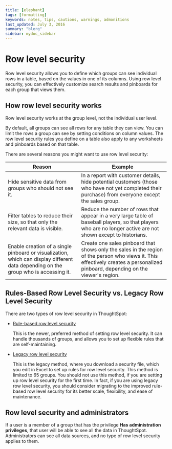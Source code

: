 ```yaml
---
title: [elephant]
tags: [formatting]
keywords: notes, tips, cautions, warnings, admonitions
last_updated: July 3, 2016
summary: "blerg"
sidebar: mydoc_sidebar
---
```

# Row level security

Row level security allows you to define which groups can see individual rows in a table, based on the values in one of its columns. Using row level security, you can effectively customize search results and pinboards for each group that views them.

## How row level security works

Row level security works at the group level, not the individual user level.

By default, all groups can see all rows for any table they can view. You can limit the rows a group can see by setting conditions on column values. The row level security rules you define on a table also apply to any worksheets and pinboards based on that table.

There are several reasons you might want to use row level security:

|Reason|Example|
|------|-------|
|Hide sensitive data from groups who should not see it.|In a report with customer details, hide potential customers \(those who have not yet completed their purchase\) from everyone except the sales group.|
|Filter tables to reduce their size, so that only the relevant data is visible.|Reduce the number of rows that appear in a very large table of baseball players, so that players who are no longer active are not shown except to historians.|
|Enable creation of a single pinboard or visualization, which can display different data depending on the group who is accessing it.|Create one sales pinboard that shows only the sales in the region of the person who views it. This effectively creates a personalized pinboard, depending on the viewer's region.|

## Rules-Based Row Level Security vs. Legacy Row Level Security

There are two types of row level security in ThoughtSpot:

-   [Rule-based row level security](new_row_level_security.html#)

    This is the newer, preferred method of setting row level security. It can handle thousands of groups, and allows you to set up flexible rules that are self-maintaining.

-   [Legacy row level security](about_legacy_row_security.html#)

    This is the legacy method, where you download a security file, which you edit in Excel to set up rules for row level security. This method is limited to 65 groups. You should not use this method, if you are setting up row level security for the first time. In fact, if you are using legacy row level security, you should consider migrating to the improved rule-based row level security for its better scale, flexibility, and ease of maintenance.


## Row level security and administrators

If a user is a member of a group that has the privilege **Has administration privileges**, that user will be able to see all the data in ThoughtSpot. Administrators can see all data sources, and no type of row level security applies to them.


